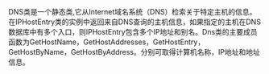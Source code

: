 DNS类是一个静态类,它从Internet域名系统（DNS）检索关于特定主机的信息。在IPHostEntry类的实例中返回来自DNS查询的主机信息，如果指定的主机在DNS数据库中有多个入口，则IPHostEntry包含多个IP地址和别名。Dns类的主要成员函数为GetHostName，GetHostAddresses，GetHostEntry，GetHostByName，GetHostByAddress。分别可取得计算机名称，IP地址和地址信息。   